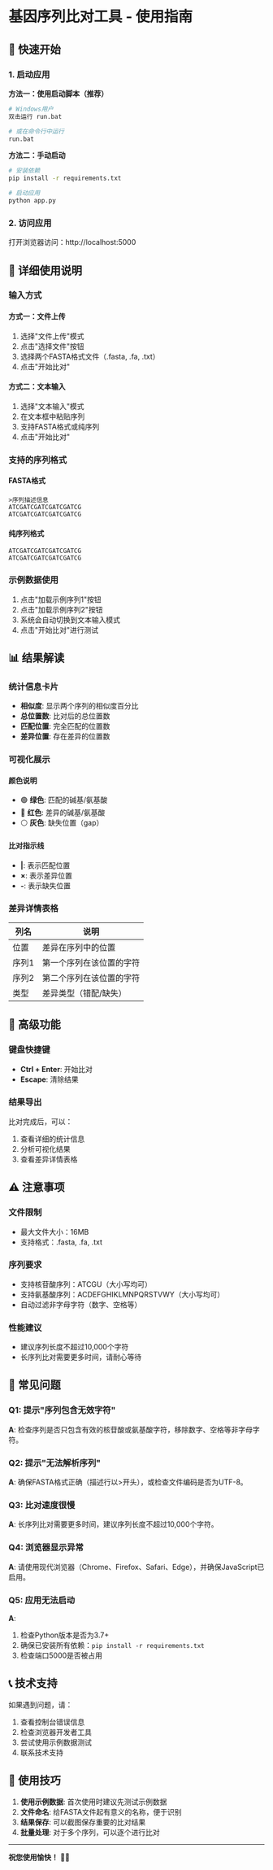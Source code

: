 # 基因序列比对工具 - 使用指南

## 🚀 快速开始

### 1. 启动应用

**方法一：使用启动脚本（推荐）**
```bash
# Windows用户
双击运行 run.bat

# 或在命令行中运行
run.bat
```

**方法二：手动启动**
```bash
# 安装依赖
pip install -r requirements.txt

# 启动应用
python app.py
```

### 2. 访问应用

打开浏览器访问：http://localhost:5000

## 📖 详细使用说明

### 输入方式

#### 方式一：文件上传
1. 选择"文件上传"模式
2. 点击"选择文件"按钮
3. 选择两个FASTA格式文件（.fasta, .fa, .txt）
4. 点击"开始比对"

#### 方式二：文本输入
1. 选择"文本输入"模式
2. 在文本框中粘贴序列
3. 支持FASTA格式或纯序列
4. 点击"开始比对"

### 支持的序列格式

#### FASTA格式
```
>序列描述信息
ATCGATCGATCGATCGATCG
ATCGATCGATCGATCGATCG
```

#### 纯序列格式
```
ATCGATCGATCGATCGATCG
ATCGATCGATCGATCGATCG
```

### 示例数据使用

1. 点击"加载示例序列1"按钮
2. 点击"加载示例序列2"按钮
3. 系统会自动切换到文本输入模式
4. 点击"开始比对"进行测试

## 📊 结果解读

### 统计信息卡片

- **相似度**: 显示两个序列的相似度百分比
- **总位置数**: 比对后的总位置数
- **匹配位置**: 完全匹配的位置数
- **差异位置**: 存在差异的位置数

### 可视化展示

#### 颜色说明
- 🟢 **绿色**: 匹配的碱基/氨基酸
- 🔴 **红色**: 差异的碱基/氨基酸
- ⚪ **灰色**: 缺失位置（gap）

#### 比对指示线
- **|**: 表示匹配位置
- **×**: 表示差异位置
- **-**: 表示缺失位置

### 差异详情表格

| 列名 | 说明 |
|------|------|
| 位置 | 差异在序列中的位置 |
| 序列1 | 第一个序列在该位置的字符 |
| 序列2 | 第二个序列在该位置的字符 |
| 类型 | 差异类型（错配/缺失） |

## 🔧 高级功能

### 键盘快捷键

- **Ctrl + Enter**: 开始比对
- **Escape**: 清除结果

### 结果导出

比对完成后，可以：
1. 查看详细的统计信息
2. 分析可视化结果
3. 查看差异详情表格

## ⚠️ 注意事项

### 文件限制
- 最大文件大小：16MB
- 支持格式：.fasta, .fa, .txt

### 序列要求
- 支持核苷酸序列：ATCGU（大小写均可）
- 支持氨基酸序列：ACDEFGHIKLMNPQRSTVWY（大小写均可）
- 自动过滤非字母字符（数字、空格等）

### 性能建议
- 建议序列长度不超过10,000个字符
- 长序列比对需要更多时间，请耐心等待

## 🐛 常见问题

### Q1: 提示"序列包含无效字符"
**A**: 检查序列是否只包含有效的核苷酸或氨基酸字符，移除数字、空格等非字母字符。

### Q2: 提示"无法解析序列"
**A**: 确保FASTA格式正确（描述行以>开头），或检查文件编码是否为UTF-8。

### Q3: 比对速度很慢
**A**: 长序列比对需要更多时间，建议序列长度不超过10,000个字符。

### Q4: 浏览器显示异常
**A**: 请使用现代浏览器（Chrome、Firefox、Safari、Edge），并确保JavaScript已启用。

### Q5: 应用无法启动
**A**: 
1. 检查Python版本是否为3.7+
2. 确保已安装所有依赖：`pip install -r requirements.txt`
3. 检查端口5000是否被占用

## 📞 技术支持

如果遇到问题，请：
1. 查看控制台错误信息
2. 检查浏览器开发者工具
3. 尝试使用示例数据测试
4. 联系技术支持

## 🎯 使用技巧

1. **使用示例数据**: 首次使用时建议先测试示例数据
2. **文件命名**: 给FASTA文件起有意义的名称，便于识别
3. **结果保存**: 可以截图保存重要的比对结果
4. **批量处理**: 对于多个序列，可以逐个进行比对

---

**祝您使用愉快！** 🧬✨ 